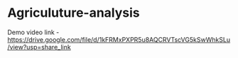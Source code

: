 # Agriculuture-analysis



Demo video link - https://drive.google.com/file/d/1kFRMxPXPR5u8AQCRVTscVG5kSwWhkSLu/view?usp=share_link
